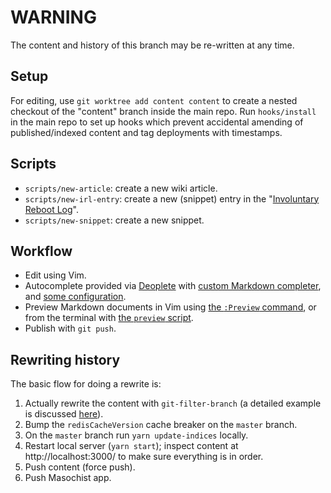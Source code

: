 # WARNING

The content and history of this branch may be re-written at any time.

## Setup

For editing, use `git worktree add content content` to create a nested checkout of the "content" branch inside the main repo. Run `hooks/install` in the main repo to set up hooks which prevent accidental amending of published/indexed content and tag deployments with timestamps.

## Scripts

* `scripts/new-article`: create a new wiki article.
* `scripts/new-irl-entry`: create a new (snippet) entry in the "[Involuntary Reboot Log](https://wincent.com/tags/involuntary.reboot.log)".
* `scripts/new-snippet`: create a new snippet.

## Workflow

* Edit using Vim.
* Autocomplete provided via [Deoplete](https://github.com/Shougo/deoplete.nvim) with [custom Markdown completer](https://github.com/wincent/wincent/blob/e465bd5364823de4a6e2eea61101c797e7ab730d/roles/vim/files/.vim/rplugin/python3/deoplete/sources/masochist.py), and [some configuration](https://github.com/wincent/wincent/blob/e465bd5364823de4a6e2eea61101c797e7ab730d/roles/dotfiles/files/.vim/autoload/wincent/autocomplete.vim#L74-L83<Paste>).
* Preview Markdown documents in Vim using [the `:Preview` command](https://github.com/wincent/wincent/blob/5e897ff293fb2a10cb0f10671d48e1c373025722/roles/dotfiles/files/.vim/plugin/commands.vim#L1), or from the terminal with [the `preview` script](https://github.com/wincent/wincent/blob/5e897ff293fb2a10cb0f10671d48e1c373025722/roles/dotfiles/files/.zsh/bin/preview).
* Publish with `git push`.

## Rewriting history

The basic flow for doing a rewrite is:

1. Actually rewrite the content with `git-filter-branch` (a detailed example is discussed [here](https://wincent.com/blog/filter-branch)).
2. Bump the `redisCacheVersion` cache breaker on the `master` branch.
3. On the `master` branch run `yarn update-indices` locally.
4. Restart local server (`yarn start`); inspect content at http://localhost:3000/ to make sure everything is in order.
5. Push content (force push).
6. Push Masochist app.
